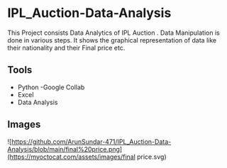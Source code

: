 # IPL_Auction-Data-Analysis
This Project consists Data Analytics of IPL Auction . Data Manipulation is done in various steps. It shows the graphical representation of data like their nationality and their Final price etc.


## Tools
- Python -Google Collab
- Excel  
- Data Analysis


## Images

![https://github.com/ArunSundar-471/IPL_Auction-Data-Analysis/blob/main/final%20price.png](https://myoctocat.com/assets/images/final price.svg)

